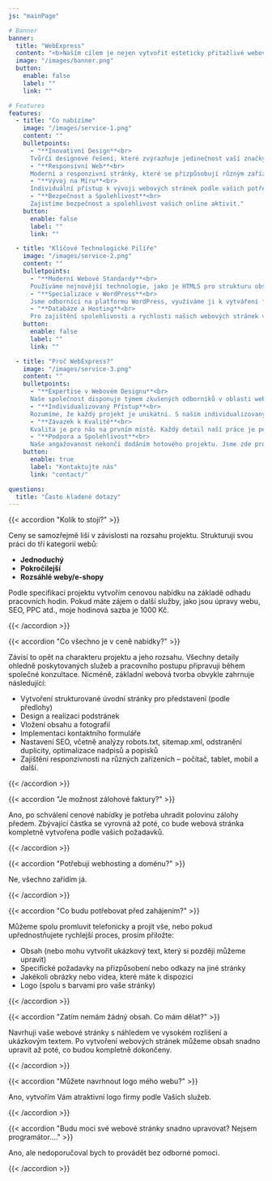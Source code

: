 ```yaml
---
js: "mainPage" 

# Banner
banner:
  title: "WebExpress"
  content: "<b>Naším cílem je nejen vytvořit esteticky přitažlivé webové stránky,<br>ale také poskytnout efektivní nástroj pro dosažení Vašich obchodních cílů.</b>"
  image: "/images/banner.png"
  button:
    enable: false
    label: ""
    link: ""

# Features
features:
  - title: "Co nabízíme"
    image: "/images/service-1.png"
    content: ""
    bulletpoints:
      - "**Inovativní Design**<br> 
      Tvůrčí designové řešení, které zvýrazňuje jedinečnost vaší značky."
      - "**Responsivní Web**<br>
      Moderní a responzivní stránky, které se přizpůsobují různým zařízením."
      - "**Vývoj na Míru**<br>
      Individuální přístup k vývoji webových stránek podle vašich potřeb."
      - "**Bezpečnost a Spolehlivost**<br>
      Zajistíme bezpečnost a spolehlivost vašich online aktivit."
    button:
      enable: false
      label: ""
      link: ""

  - title: "Klíčové Technologické Pilíře"
    image: "/images/service-2.png"
    content: ""
    bulletpoints:
      - "**Moderní Webové Standardy**<br>
      Používáme nejnovější technologie, jako je HTML5 pro strukturu obsahu, CSS pro design a stylování, a JavaScript pro interaktivitu a dynamiku webových stránek. To zajišťuje, že naše projekty odpovídají moderním webovým standardům."
      - "**Specializace v WordPress**<br>
      Jsme odborníci na platformu WordPress, využíváme ji k vytváření flexibilních a uživatelsky příjemných webových stránek. WordPress nám umožňuje snadnou správu obsahu a poskytuje robustní řešení pro širokou škálu online projektů."
      - "**Databáze a Hosting**<br>
      Pro zajištění spolehlivosti a rychlosti našich webových stránek využíváme efektivní řešení pro správu databází a spolupracujeme s renomovanými poskytovateli hostingu. To zajišťuje optimální výkon a dostupnost pro naše klienty."
    button:
      enable: false
      label: ""
      link: ""

  - title: "Proč WebExpress?"
    image: "/images/service-3.png"
    content: ""
    bulletpoints:
      - "**Expertise v Webovém Designu**<br>
      Naše společnost disponuje týmem zkušených odborníků v oblasti webového designu a vývoje. S dlouholetými zkušenostmi a moderním přístupem k designu vytváříme stránky, které nejen oslní vizuálně, ale také poskytují optimální uživatelský zážitek."
      - "**Individualizovaný Přístup**<br>
      Rozumíme, že každý projekt je unikátní. S naším individualizovaným přístupem poskytujeme řešení přesně šité na míru potřebám a cílům vaší značky. Společně s vámi pracujeme na plnění vašich specifických požadavků."
      - "**Závazek k Kvalitě**<br>
      Kvalita je pro nás na prvním místě. Každý detail naší práce je pečlivě propracován s cílem zajistit optimální výkon a spolehlivost. Věříme, že skvělé webové stránky jsou základem pro úspěch online, a proto klademe důraz na každý aspekt našich projektů."
      - "**Podpora a Spolehlivost**<br>
      Naše angažovanost nekončí dodáním hotového projektu. Jsme zde pro vás s kontinuální podporou a aktualizacemi. Důraz klade naši společnost na spokojenost zákazníků, a proto jsme váš partner nejen během vývoje, ale po celou dobu existence vašich webových stránek."
    button:
      enable: true
      label: "Kontaktujte nás"
      link: "contact/"

questions:
  title: "Často kladené dotazy"
---
```


<div class="left-questions slide-from-left-to-right">

{{< accordion "Kolik to stojí?" >}}

Ceny se samozřejmě liší v závislosti na rozsahu projektu. Strukturuji svou práci do tří kategorií webů:

- **Jednoduchý**
- **Pokročilejší**
- **Rozsáhlé weby/e-shopy**

Podle specifikací projektu vytvořím cenovou nabídku na základě odhadu pracovních hodin. Pokud máte zájem o další služby, jako jsou úpravy webu, SEO, PPC atd., moje hodinová sazba je 1000 Kč.

{{< /accordion >}}

{{< accordion "Co všechno je v ceně nabídky?" >}}

Závisí to opět na charakteru projektu a jeho rozsahu. Všechny detaily ohledně poskytovaných služeb a pracovního postupu připravuji během společné konzultace. Nicméně, základní webová tvorba obvykle zahrnuje následující:

- Vytvoření strukturované úvodní stránky pro představení (podle předlohy)
- Design a realizaci podstránek
- Vložení obsahu a fotografií
- Implementaci kontaktního formuláře
- Nastavení SEO, včetně analýzy robots.txt, sitemap.xml, odstranění duplicity, optimalizace nadpisů a popisků
- Zajištění responzivnosti na různých zařízeních – počítač, tablet, mobil a další.

{{< /accordion >}}

{{< accordion "Je možnost zálohové faktury?" >}}

Ano, po schválení cenové nabídky je potřeba uhradit polovinu zálohy předem. Zbývající částka se vyrovná až poté, co bude webová stránka kompletně vytvořena podle vašich požadavků.

{{< /accordion >}}

{{< accordion "Potřebuji webhosting a doménu?" >}}

Ne, všechno zařídím já.

{{< /accordion >}}

</div>

<div class="right-questions slide-from-right-to-left">

{{< accordion "Co budu potřebovat před zahájením?" >}}

Můžeme spolu promluvit telefonicky a projít vše, nebo pokud upřednostňujete rychlejší proces, prosím přiložte:

- Obsah (nebo mohu vytvořit ukázkový text, který si později můžeme upravit)
- Specifické požadavky na přizpůsobení nebo odkazy na jiné stránky
- Jakékoli obrázky nebo videa, které máte k dispozici
- Logo (spolu s barvami pro vaše stránky)

{{< /accordion >}}

{{< accordion "Zatím nemám žádný obsah. Co mám dělat?" >}}

Navrhuji vaše webové stránky s náhledem ve vysokém rozlišení a ukázkovým textem. Po vytvoření webových stránek můžeme obsah snadno upravit až poté, co budou kompletně dokončeny.

{{< /accordion >}}

{{< accordion "Můžete navrhnout logo mého webu?" >}}

Ano, vytvořím Vám atraktivní logo firmy podle Vašich služeb.

{{< /accordion >}}

{{< accordion "Budu moci své webové stránky snadno upravovat? Nejsem programátor...." >}}

Ano, ale nedoporučoval bych to provádět bez odborné pomoci.

{{< /accordion >}}

</div>
